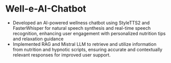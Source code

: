 # Well-e-AI-Chatbot
* Developed an AI-powered wellness chatbot using StyleTTS2 and FasterWhisper for natural speech synthesis and real-time speech recognition, enhancing user engagement with personalized nutrition tips and relaxation guidance
* Implemented RAG and Mistral LLM to retrieve and utilize information from nutrition and hypnotic scripts, ensuring accurate and contextually relevant responses for improved user support.
